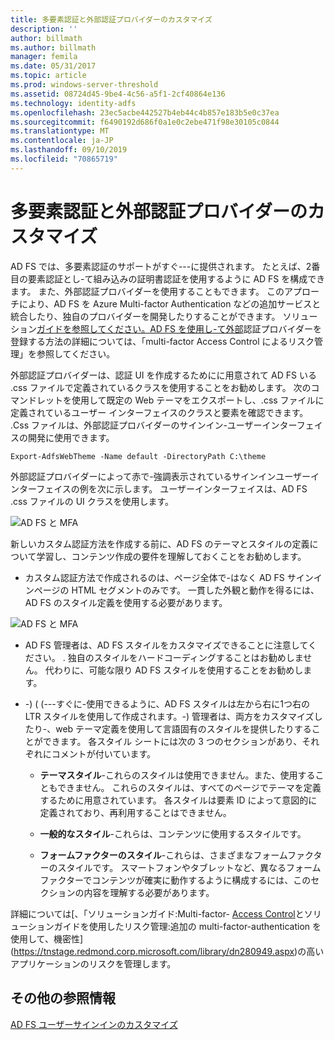 ```yaml
---
title: 多要素認証と外部認証プロバイダーのカスタマイズ
description: ''
author: billmath
ms.author: billmath
manager: femila
ms.date: 05/31/2017
ms.topic: article
ms.prod: windows-server-threshold
ms.assetid: 08724d45-9be4-4c56-a5f1-2cf40864e136
ms.technology: identity-adfs
ms.openlocfilehash: 23ec5acbe442527b4eb44c4b857e183b5e0c37ea
ms.sourcegitcommit: f6490192d686f0a1e0c2ebe471f98e30105c0844
ms.translationtype: MT
ms.contentlocale: ja-JP
ms.lasthandoff: 09/10/2019
ms.locfileid: "70865719"
---
```

# <a name="multi-factor-authentication-and-external-authentication-providers-customization"></a>多要素認証と外部認証プロバイダーのカスタマイズ 



AD FS では、多要素認証のサポートがすぐ\-\-\-に提供されます。 たとえば、2番目の要素認証とし\-て組み込みの証明書認証を使用するように AD FS を構成できます。 また、外部認証プロバイダーを使用することもできます。 このアプローチにより、AD FS を Azure Multi-factor Authentication などの追加サービスと統合したり、独自のプロバイダーを開発したりすることができます。 ソリューション[ガイドを参照してください。AD FS を使用し\-て外部](https://technet.microsoft.com/library/dn280937.aspx)認証プロバイダーを登録する方法の詳細については、「multi-factor Access Control によるリスク管理」を参照してください。  
  
外部認証プロバイダーは、認証 UI を作成するためにに用意されて AD FS いる .css ファイルで定義されているクラスを使用することをお勧めします。 次のコマンドレットを使用して既定の Web テーマをエクスポートし、.css ファイルに定義されているユーザー インターフェイスのクラスと要素を確認できます。 .Css ファイルは、外部認証プロバイダーのサインイン\-ユーザーインターフェイスの開発に使用できます。  
  

    Export-AdfsWebTheme -Name default -DirectoryPath C:\theme  
 
  
外部認証プロバイダーによって赤で\-強調表示されているサインインユーザーインターフェイスの例を次に示します。 ユーザーインターフェイスは、AD FS .css ファイルの UI クラスを使用します。  
  
![AD FS と MFA](media/AD-FS-user-sign-in-customization/ADFS_Blue_Custom8.png)  
  
新しいカスタム認証方法を作成する前に、AD FS のテーマとスタイルの定義について学習し、コンテンツ作成の要件を理解しておくことをお勧めします。  
  
-   カスタム認証方法で作成されるのは、ページ全体で\-はなく AD FS サインインページの HTML セグメントのみです。 一貫した外観と動作を得るには、AD FS のスタイル定義を使用する必要があります。  
  
![AD FS と MFA](media/AD-FS-user-sign-in-customization/ADFS_Blue_Custom9.png)  
  
-   AD FS 管理者は、AD FS スタイルをカスタマイズできることに注意してください。 . 独自のスタイルをハードコーディングすることはお勧めしません。 代わりに、可能な限り AD FS スタイルを使用することをお勧めします。  
  
-   \-\) \( \(\-\-\-すぐに\-使用できるように、AD FS スタイルは左から右に1つ右の LTR スタイルを使用して作成されます。\-\) 管理者は、両方をカスタマイズしたり\-、web テーマ定義を使用して言語固有のスタイルを提供したりすることができます。 各スタイル シートには次の 3 つのセクションがあり、それぞれにコメントが付いています。  
  
    -   **テーマスタイル**\-これらのスタイルは使用できません。また、使用することもできません。 これらのスタイルは、すべてのページでテーマを定義するために用意されています。 各スタイルは要素 ID によって意図的に定義されており、再利用することはできません。  
  
    -   **一般的なスタイル**\-これらは、コンテンツに使用するスタイルです。  
  
    -   **フォームファクターのスタイル**\-これらは、さまざまなフォームファクターのスタイルです。 スマートフォンやタブレットなど、異なるフォーム ファクターでコンテンツが確実に動作するように構成するには、このセクションの内容を理解する必要があります。  
  
詳細については[、「ソリューションガイド:Multi-factor\- [Access Control](https://technet.microsoft.com/library/dn280937.aspx)とソリューションガイドを使用したリスク管理:追加の multi-factor\-authentication を使用して、機密性](https://tnstage.redmond.corp.microsoft.com/library/dn280949.aspx)の高いアプリケーションのリスクを管理します。  

## <a name="additional-references"></a>その他の参照情報 
[AD FS ユーザーサインインのカスタマイズ](AD-FS-user-sign-in-customization.md) 

